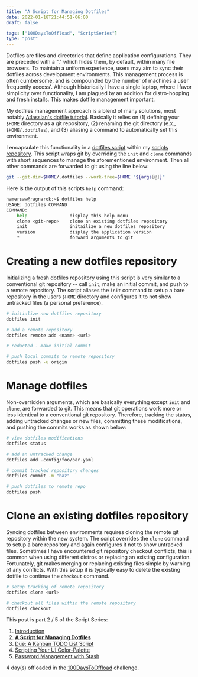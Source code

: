```yaml
---
title: "A Script for Managing Dotfiles"
date: 2022-01-18T21:44:51-06:00
draft: false

tags: ["100DaysToOffload", "ScriptSeries"]
type: "post"
---
```


Dotfiles are files and directories that define application configurations. They are preceded with a "." which hides them, by default, within many file browsers. To maintain a uniform experience, users may aim to sync their dotfiles across development environments. This management process is often cumbersome, and is compounded by the number of machines a user frequently access'. Although historically I have a single laptop, where I favor simplicity over functionality, I am plagued by an addition for distro-hopping and fresh installs. This makes dotfile management important.

My dotfiles management approach is a blend of many solutions, most notably [Atlassian's dotfile tutorial](https://www.atlassian.com/git/tutorials/dotfiles). Basically it relies on (1) defining your `$HOME` directory as a git repository, (2) renaming the git directory (e.x., `$HOME/.dotfiles`), and (3) aliasing a command to automatically set this environment.

I encapsulate this functionality in a [dotfiles script](https://github.com/hamersaw/scripts/blob/master/dotfiles) within my [scripts repository](https://github.com/hamersaw/scripts). This script wraps git by overriding the `init` and `clone` commands with short sequences to manage the aforementioned environment. Then all other commands are forwarded to git using the line below:
        
```bash
git --git-dir=$HOME/.dotfiles --work-tree=$HOME "${args[@]}"
```

Here is the output of this scripts `help` command:

```bash
hamersaw@ragnarok:~$ dotfiles help
USAGE: dotfiles COMMAND
COMMAND:
    help                display this help menu
    clone <git-repo>    clone an existing dotfiles repository
    init                initailize a new dotfiles repository
    version             display the application version
    *                   forward arguments to git
```

# Creating a new dotfiles repository
Initializing a fresh dotfiles repository using this script is very similar to a conventional git repository -- call `init`, make an initial commit, and push to a remote repository. The script aliases the `init` command to setup a bare repository in the users `$HOME` directory and configures it to not show untracked files (a personal preference). 

```bash
# initialize new dotfiles repository
dotfiles init

# add a remote repository
dotfiles remote add <name> <url>

# redacted - make initial commit

# push local commits to remote repository
dotfiles push -u origin
```

# Manage dotfiles
Non-overridden arguments, which are basically everything except `init` and `clone`, are forwarded to git. This means that git operations work more or less identical to a conventional git repository. Therefore, tracking the status, adding untracked changes or new files, committing these modifications, and pushing the commits works as shown below:

```bash
# view dotfiles modifications
dotfiles status

# add an untracked change
dotfiles add .config/foo/bar.yaml

# commit tracked repository changes
dotfiles commit -m "baz"

# push dotfiles to remote repo
dotfiles push
```

# Clone an existing dotfiles repository
Syncing dotfiles between environments requires cloning the remote git repository within the new system. The script overrides the `clone` command to setup a bare repository and again configures it not to show untracked files. Sometimes I have encountered git repository checkout conflicts, this is common when using different distros or replacing an existing configuration. Fortunately, git makes merging or replacing existing files simple by warning of any conflicts. With this setup it is typically easy to delete the existing dotfile to continue the `checkout` command.

```bash
# setup tracking of remote repository
dotfiles clone <url>

# checkout all files within the remote repository
dotfiles checkout
```

This post is part 2 / 5 of the Script Series:
1. [Introduction](/posts/2022.01.14-introducing-script-series)
2. [**A Script for Managing Dotfiles**](/posts/2022.01.18-a-script-for-managing-dotfiles)
3. [Due: A Kanban TODO List Script](/posts/2022.01.20-due-a-kanban-todo-list-script)
4. [Scripting Your UI Color-Palette](/posts/2022.03.03-scripting-your-ui-color-palette)
5. [Password Management with Stash](/posts/2022.04.12-password-management-with-stash)

4 day(s) offloaded in the [100DaysToOffload](https://100daystooffload.com/) challenge.

